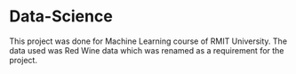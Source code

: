 # Data-Science

This project was done for Machine Learning course of RMIT University. The data used was Red Wine data which was renamed as a requirement for the project.
